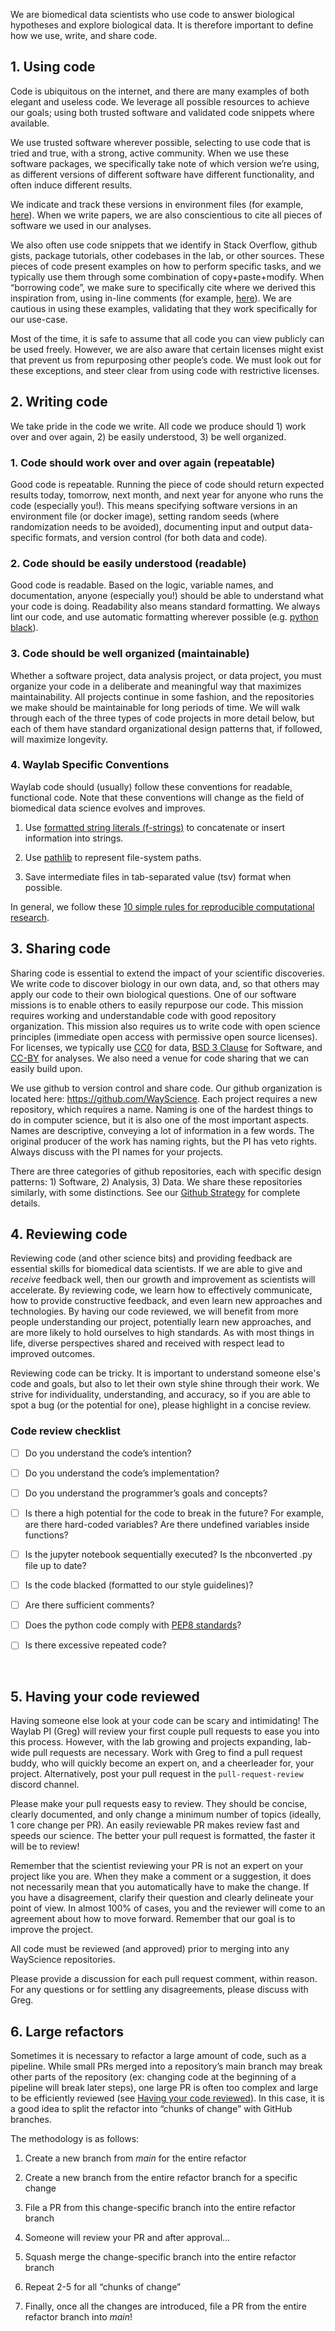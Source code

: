 We are biomedical data scientists who use code to answer biological hypotheses and explore biological data. It is therefore important to define how we use, write, and share code. 

## 1. Using code

Code is ubiquitous on the internet, and there are many examples of both elegant and useless code. We leverage all possible resources to achieve our goals; using both trusted software and validated code snippets where available.

We use trusted software wherever possible, selecting to use code that is tried and true, with a strong, active community. When we use these software packages, we specifically take note of which version we’re using, as different versions of different software have different functionality, and often induce different results.

We indicate and track these versions in environment files (for example, [here](https://github.com/broadinstitute/cell-health/blob/master/environment.yml#L6)). When we write papers, we are also conscientious to cite all pieces of software we used in our analyses.

We also often use code snippets that we identify in Stack Overflow, github gists, package tutorials, other codebases in the lab, or other sources. These pieces of code present examples on how to perform specific tasks, and we typically use them through some combination of copy+paste+modify. When “borrowing code”, we make sure to specifically cite where we derived this inspiration from, using in-line comments (for example, [here](https://github.com/cytomining/pycytominer/blob/master/pycytominer/operations/transform.py#L16)). We are cautious in using these examples, validating that they work specifically for our use-case.

Most of the time, it is safe to assume that all code you can view publicly can be used freely. However, we are also aware that certain licenses might exist that prevent us from repurposing other people’s code. We must look out for these exceptions, and steer clear from using code with restrictive licenses.

## 2. Writing code

We take pride in the code we write. All code we produce should 1) work over and over again, 2) be easily understood, 3) be well organized.

### 1. Code should work over and over again (repeatable)

Good code is repeatable. Running the piece of code should return expected results today, tomorrow, next month, and next year for anyone who runs the code (especially you!). This means specifying software versions in an environment file (or docker image), setting random seeds (where randomization needs to be avoided), documenting input and output data-specific formats, and version control (for both data and code).

### 2. Code should be easily understood (readable)

Good code is readable. Based on the logic, variable names, and documentation, anyone (especially you!) should be able to understand what your code is doing. Readability also means standard formatting. We always lint our code, and use automatic formatting wherever possible (e.g. [python black](https://github.com/psf/black)). 

### 3. Code should be well organized (maintainable)

Whether a software project, data analysis project, or data project, you must organize your code in a deliberate and meaningful way that maximizes maintainability. All projects continue in some fashion, and the repositories we make should be maintainable for long periods of time. We will walk through each of the three types of code projects in more detail below, but each of them have standard organizational design patterns that, if followed, will maximize longevity.

### 4. Waylab Specific Conventions

Waylab code should (usually) follow these conventions for readable, functional code. Note that these conventions will change as the field of biomedical data science evolves and improves.

1. Use [formatted string literals (f-strings)](https://docs.python.org/3/tutorial/inputoutput.html#tut-f-strings) to concatenate or insert information into strings.

2. Use [pathlib](https://docs.python.org/3/library/pathlib.html) to represent file-system paths.

3. Save intermediate files in tab-separated value (tsv) format when possible.

In general, we follow these [10 simple rules for reproducible computational research](https://doi.org/10.1371/journal.pcbi.1003285). 

## 3. Sharing code

Sharing code is essential to extend the impact of your scientific discoveries. We write code to discover biology in our own data, and, so that others may apply our code to their own biological questions. One of our software missions is to enable others to easily repurpose our code. This mission requires working and understandable code with good repository organization. This mission also requires us to write code with open science principles (immediate open access with permissive open source licenses). For licenses, we typically use [CC0](https://creativecommons.org/share-your-work/public-domain/cc0/) for data, [BSD 3 Clause](https://opensource.org/licenses/BSD-3-Clause) for Software, and [CC-BY](https://creativecommons.org/licenses/by/4.0/) for analyses. We also need a venue for code sharing that we can easily build upon.

We use github to version control and share code. Our github organization is located here: <https://github.com/WayScience>. Each project requires a new repository, which requires a name. Naming is one of the hardest things to do in computer science, but it is also one of the most important aspects. Names are descriptive, conveying a lot of information in a few words. The original producer of the work has naming rights, but the PI has veto rights. Always discuss with the PI names for your projects.

There are three categories of github repositories, each with specific design patterns: 1) Software, 2) Analysis, 3) Data. We share these repositories similarly, with some distinctions. See our [Github Strategy](https://docs.google.com/document/d/1biMvpUvOB1RJkGrwcIxRiILCbGlIWG21imnG1K7RsIY/edit?usp=sharing) for complete details.

## 4. Reviewing code

Reviewing code (and other science bits) and providing feedback are essential skills for biomedical data scientists. If we are able to give and _receive_ feedback well, then our growth and improvement as scientists will accelerate. By reviewing code, we learn how to effectively communicate, how to provide constructive feedback, and even learn new approaches and technologies. By having our code reviewed, we will benefit from more people understanding our project, potentially learn new approaches, and are more likely to hold ourselves to high standards. As with most things in life, diverse perspectives shared and received with respect lead to improved outcomes.

Reviewing code can be tricky. It is important to understand someone else's code and goals, but also to let their own style shine through their work. We strive for individuality, understanding, and accuracy, so if you are able to spot a bug (or the potential for one), please highlight in a concise review.


### Code review checklist

- [ ] Do you understand the code’s intention?

- [ ] Do you understand the code’s implementation?

- [ ] Do you understand the programmer’s goals and concepts?

- [ ] Is there a high potential for the code to break in the future? For example, are there hard-coded variables? Are there undefined variables inside functions?

- [ ] Is the jupyter notebook sequentially executed? Is the nbconverted .py file up to date?

- [ ] Is the code blacked (formatted to our style guidelines)?

- [ ] Are there sufficient comments?

- [ ] Does the python code comply with [PEP8 standards](https://peps.python.org/pep-0008/)?

- [ ] Is there excessive repeated code?

 

## 5. Having your code reviewed

Having someone else look at your code can be scary and intimidating! The Waylab PI (Greg) will review your first couple pull requests to ease you into this process. However, with the lab growing and projects expanding, lab-wide pull requests are necessary. Work with Greg to find a pull request buddy, who will quickly become an expert on, and a cheerleader for, your project. Alternatively, post your pull request in the `pull-request-review` discord channel. 

Please make your pull requests easy to review. They should be concise, clearly documented, and only change a minimum number of topics (ideally, 1 core change per PR). An easily reviewable PR makes review fast and speeds our science. The better your pull request is formatted, the faster it will be to review!

Remember that the scientist reviewing your PR is not an expert on your project like you are. When they make a comment or a suggestion, it does not necessarily mean that you automatically have to make the change. If you have a disagreement, clarify their question and clearly delineate your point of view. In almost 100% of cases, you and the reviewer will come to an agreement about how to move forward. Remember that our goal is to improve the project.

All code must be reviewed (and approved) prior to merging into any WayScience repositories.

Please provide a discussion for each pull request comment, within reason. For any questions or for settling any disagreements, please discuss with Greg.

## 6. Large refactors

Sometimes it is necessary to refactor a large amount of code, such as a pipeline. While small PRs merged into a repository’s main branch may break other parts of the repository (ex: changing code at the beginning of a pipeline will break later steps), one large PR is often too complex and large to be efficiently reviewed (see [Having your code reviewed](#having-your-code-reviewed)). In this case, it is a good idea to split the refactor into “chunks of change” with GitHub branches.

The methodology is as follows:

1. Create a new branch from _main_ for the entire refactor

2. Create a new branch from the entire refactor branch for a specific change

3. File a PR from this change-specific branch into the entire refactor branch

4. Someone will review your PR and after approval…

5. Squash merge the change-specific branch into the entire refactor branch

6. Repeat 2-5 for all “chunks of change”

7. Finally, once all the changes are introduced, file a PR from the entire refactor branch into _main_!
